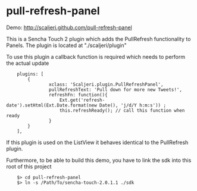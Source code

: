 pull-refresh-panel
==================

Demo: http://scaljeri.github.com/pull-refresh-panel 

This is a Sencha Touch 2 plugin which adds the PullRefresh functionality to Panels. The plugin is located at "./scaljeri/plugin"

To use this plugin a callback function is required which needs to perform the actual update

        plugins: [
        	{
            		xclass: 'Scaljeri.plugin.PullRefreshPanel',
            		pullRefreshText: 'Pull down for more new Tweets!',
            		refreshFn: function(){
            			Ext.get('refresh-date').setHtml(Ext.Date.format(new Date(), 'j/d/Y h:m:s')) ;
            			this.refreshReady(); // call this function when ready
            		}
        	}
    	],

If this plugin is used on the ListView it behaves identical to the PullRefresh plugin.

Furthermore, to be able to build this demo, you have to link the sdk into this root of this project

        $> cd pull-refresh-panel
        $> ln -s /Path/To/sencha-touch-2.0.1.1 ./sdk
